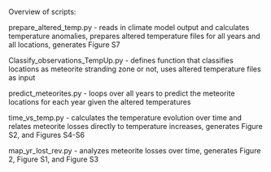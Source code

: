 Overview of scripts:

prepare_altered_temp.py - reads in climate model output and calculates temperature anomalies, prepares altered temperature files for all years and all locations, generates Figure S7

Classify_observations_TempUp.py - defines function that classifies locations as meteorite stranding zone or not, uses altered temperature files as input

predict_meteorites.py - loops over all years to predict the meteorite locations for each year given the altered temperatures

time_vs_temp.py - calculates the temperature evolution over time and relates meteorite losses directly to temperature increases, generates Figure S2, and Figures S4-S6

map_yr_lost_rev.py - analyzes meteorite losses over time, generates Figure 2, Figure S1, and Figure S3
